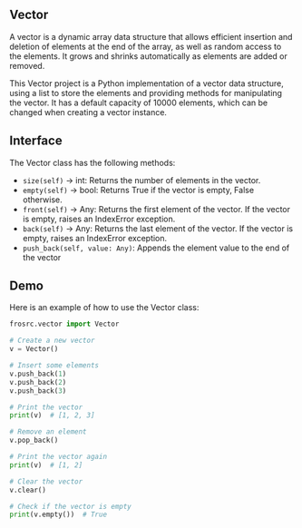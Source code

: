 ## Vector

A vector is a dynamic array data structure that allows efficient insertion and deletion of elements at the end of the array, as well as random access to the elements. It grows and shrinks automatically as elements are added or removed.

This Vector project is a Python implementation of a vector data structure, using a list to store the elements and providing methods for manipulating the vector. It has a default capacity of 10000 elements, which can be changed when creating a vector instance.

## Interface

The Vector class has the following methods:

* `size(self)` -> int: Returns the number of elements in the vector.
* `empty(self)` -> bool: Returns True if the vector is empty, False otherwise.
* `front(self)` -> Any: Returns the first element of the vector. If the vector is empty, raises an IndexError exception.
* `back(self)` -> Any: Returns the last element of the vector. If the vector is empty, raises an IndexError exception.
* `push_back(self, value: Any)`: Appends the element value to the end of the vector

## Demo

Here is an example of how to use the Vector class:

```python
frosrc.vector import Vector

# Create a new vector
v = Vector()

# Insert some elements
v.push_back(1)
v.push_back(2)
v.push_back(3)

# Print the vector
print(v)  # [1, 2, 3]

# Remove an element
v.pop_back()

# Print the vector again
print(v)  # [1, 2]

# Clear the vector
v.clear()

# Check if the vector is empty
print(v.empty())  # True
```
